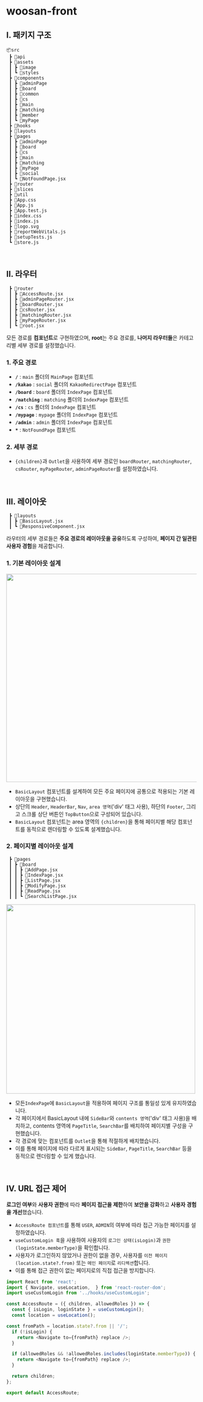 # woosan-front
## I. 패키지 구조
```
📦src
 ┣ 📂api
 ┣ 📂assets
 ┃ ┣ 📂image
 ┃ ┗ 📂styles
 ┣ 📂components
 ┃ ┣ 📂adminPage
 ┃ ┣ 📂board
 ┃ ┣ 📂common
 ┃ ┣ 📂cs
 ┃ ┣ 📂main
 ┃ ┣ 📂matching
 ┃ ┣ 📂member
 ┃ ┗ 📂myPage
 ┣ 📂hooks
 ┣ 📂layouts
 ┣ 📂pages
 ┃ ┣ 📂adminPage
 ┃ ┣ 📂board
 ┃ ┣ 📂cs
 ┃ ┣ 📂main
 ┃ ┣ 📂matching
 ┃ ┣ 📂myPage
 ┃ ┣ 📂social
 ┃ ┗ 📜NotFoundPage.jsx
 ┣ 📂router
 ┣ 📂slices
 ┣ 📂util
 ┣ 📜App.css
 ┣ 📜App.js
 ┣ 📜App.test.js
 ┣ 📜index.css
 ┣ 📜index.js
 ┣ 📜logo.svg
 ┣ 📜reportWebVitals.js
 ┣ 📜setupTests.js
 ┗ 📜store.js
```
<br>

## II. 라우터
```
 ┣ 📂router
 ┃ ┣ 📜AccessRoute.jsx
 ┃ ┣ 📜adminPageRouter.jsx
 ┃ ┣ 📜boardRouter.jsx
 ┃ ┣ 📜csRouter.jsx
 ┃ ┣ 📜matchingRouter.jsx
 ┃ ┣ 📜myPageRouter.jsx
 ┃ ┗ 📜root.jsx
```
모든 경로를 **컴포넌트**로 구현하였으며, **root**는 주요 경로를, **나머지 라우터들**은 카테고리별 세부 경로를 설정했습니다.
### 1. 주요 경로
- **`/`** : `main` 폴더의 `MainPage` 컴포넌트
- **`/kakao`** : `social` 폴더의 `KakaoRedirectPage` 컴포넌트
- **`/board`** : `board` 폴더의 `IndexPage` 컴포넌트
- **`/matching`** : `matching` 폴더의 `IndexPage` 컴포넌트
- **`/cs`** : `cs` 폴더의 `IndexPage` 컴포넌트
- **`/mypage`** : `mypage` 폴더의 `IndexPage` 컴포넌트
- **`/admin`** : `admin` 폴더의 `IndexPage` 컴포넌트
- **`*`** : `NotFoundPage` 컴포넌트
### 2. 세부 경로
- `{children}`과 `Outlet`을 사용하여 세부 경로인 `boardRouter`, `matchingRouter`, `csRouter`, `myPageRouter`, `adminPageRouter`를 설정하였습니다.
<br>

## III. 레이아웃
```
 ┣ 📂layouts
 ┃ ┣ 📜BasicLayout.jsx
 ┃ ┗ 📜ResponsiveComponent.jsx
```
라우터의 세부 경로들은 **주요 경로의 레이아웃을 공유**하도록 구성하여, **페이지 간 일관된 사용자 경험**을 제공합니다.<br>
### 1. 기본 레이아웃 설계
<img src="https://github.com/user-attachments/assets/6ae98df6-9143-4951-a1b1-3bf90aa1ecec" width=550px height-300px/><br>
- `BasicLayout` 컴포넌트를 설계하여 모든 주요 페이지에 공통으로 적용되는 기본 레이아웃을 구현했습니다.<br>
- 상단의 `Header`, `HeaderBar`, `Nav`, `area 영역`('div' 태그 사용), 하단의 `Footer`, 그리고 스크롤 상단 버튼인 `TopButton`으로 구성되어 있습니다.<br>
- `BasicLayout` 컴포넌트는 area 영역의 `{children}`을 통해 페이지별 해당 컴포넌트를 동적으로 렌더링할 수 있도록 설계했습니다.<br>
### 2. 페이지별 레이아웃 설계
```
 ┣ 📂pages
 ┃ ┣ 📂board
 ┃ ┃ ┣ 📜AddPage.jsx
 ┃ ┃ ┣ 📜IndexPage.jsx
 ┃ ┃ ┣ 📜ListPage.jsx
 ┃ ┃ ┣ 📜ModifyPage.jsx
 ┃ ┃ ┣ 📜ReadPage.jsx
 ┃ ┃ ┗ 📜SearchListPage.jsx
```
<img src="https://github.com/user-attachments/assets/adb6290f-7608-4805-a347-0b22badc2e34" width=500px height-300px/><br>
- 모든`IndexPage`에 `BasicLayout`을 적용하여 페이지 구조를 통일성 있게 유지하였습니다.<br>
- 각 페이지에서 BasicLayout 내에 `SideBar`와 `contents 영역`('div' 태그 사용)을 배치하고, contents 영역에 `PageTitle`, `SearchBar`를 배치하여 페이지별 구성을 구현했습니다.<br>
- 각 경로에 맞는 컴포넌트를 `Outlet`을 통해 적절하게 배치했습니다.
- 이를 통해 페이지에 따라 다르게 표시되는 `SideBar`, `PageTitle`, `SearchBar` 등을 동적으로 렌더링할 수 있게 했습니다.
<br>

## IV. URL 접근 제어
**로그인 여부**와 **사용자 권한**에 따라 **페이지 접근을 제한**하여 **보안을 강화**하고 **사용자 경험을 개선**했습니다.
- `AccessRoute 컴포넌트`를 통해 `USER`, `ADMIN`의 여부에 따라 접근 가능한 페이지를 설정하였습니다.
- `useCustomLogin 훅`을 사용하여 사용자의 `로그인 상태(isLogin)`과 `권한(loginState.memberType)`을 확인합니다.
- 사용자가 로그인하지 않았거나 권한이 없을 경우, 사용자를 `이전 페이지(location.state?.from)` 또는 `메인 페이지`로 `리디렉션`합니다.
- 이를 통해 접근 권한이 없는 페이지로의 직접 접근을 방지합니다.
  
```javascript
import React from 'react';
import { Navigate, useLocation,  } from 'react-router-dom';
import useCustomLogin from '../hooks/useCustomLogin';

const AccessRoute = ({ children, allowedRoles }) => {
  const { isLogin, loginState } = useCustomLogin();
  const location = useLocation();

const fromPath = location.state?.from || '/'; 
  if (!isLogin) {
    return <Navigate to={fromPath} replace />;
  }

  if (allowedRoles && !allowedRoles.includes(loginState.memberType)) {
    return <Navigate to={fromPath} replace />;
  }

  return children;
}; 

export default AccessRoute;
```

